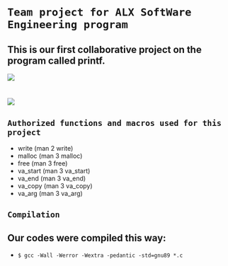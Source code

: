 # `Team project for ALX SoftWare Engineering program`
## This is our first collaborative project on the program called printf.


![](https://www.computerhope.com/cdn/linux/printf.gif)
# 
![](https://www.programmingassignment.net/wp-content/uploads/2016/11/printf-and-scanf.png)


## `Authorized functions and macros used for this project`
- write (man 2 write)
- malloc (man 3 malloc)
- free (man 3 free)
- va_start (man 3 va_start)
- va_end (man 3 va_end)
- va_copy (man 3 va_copy)
- va_arg (man 3 va_arg)

## `Compilation`
## Our codes were compiled this way:
- `$ gcc -Wall -Werror -Wextra -pedantic -std=gnu89 *.c`
